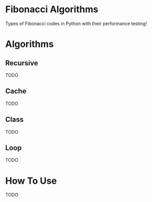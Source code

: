 # Fibonacci Algorithms

Types of Fibonacci codes in Python with their performance testing!

#

# Algorithms

## Recursive

TODO

## Cache

TODO

## Class

TODO

## Loop

TODO

#

# How To Use

TODO

